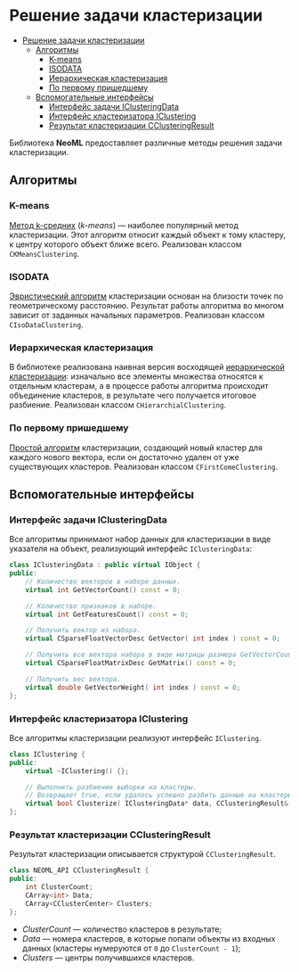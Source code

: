 # Решение задачи кластеризации

<!-- TOC -->

- [Решение задачи кластеризации](#решение-задачи-кластеризации)
	- [Алгоритмы](#алгоритмы)
		- [K-means](#k-means)
		- [ISODATA](#ISODATA)
		- [Иерархическая кластеризация](#иерархическая-кластеризация)
		- [По первому пришедшему](#по-первому-пришедшему)
	- [Вспомогательные интерфейсы](#вспомогательные-интерфейсы)
		- [Интерфейс задачи IClusteringData](#интерфейс-задачи-iclusteringdata)
		- [Интерфейс кластеризатора IClustering](#интерфейс-кластеризатора-iclustering)
		- [Результат кластеризации CClusteringResult](#результат-кластеризации-cclusteringresult)

<!-- /TOC -->

Библиотека **NeoML** предоставляет различные методы решения задачи кластеризации.

## Алгоритмы

### K-means

[Метод k-средних](kMeans.md) (*k-means*) — наиболее популярный метод кластеризации. Этот алгоритм относит каждый объект к тому кластеру, к центру которого объект ближе всего. Реализован классом `CKMeansClustering`.

### ISODATA

[Эвристический алгоритм](ISODATA.md) кластеризации основан на близости точек по геометрическому расстоянию. Результат работы алгоритма во многом зависит от заданных начальных параметров. Реализован классом `CIsoDataClustering`.

### Иерархическая кластеризация

В библиотеке реализована наивная версия восходящей [иерархической кластеризации](Hierarchical.md): изначально все элементы множества относятся к отдельным кластерам, а в процессе работы алгоритма происходит объединение кластеров, в результате чего получается итоговое разбиение. Реализован классом `CHierarchialClustering`.

### По первому пришедшему

[Простой алгоритм](FirstCome.md) кластеризации, создающий новый кластер для каждого нового вектора, если он достаточно удален от уже существующих кластеров. Реализован классом `CFirstComeClustering`.

## Вспомогательные интерфейсы

### Интерфейс задачи IClusteringData

Все алгоритмы принимают набор данных для кластеризации в виде указателя на объект, реализующий интерфейс `IClusteringData`:

```c++
class IClusteringData : public virtual IObject {
public:
	// Количество векторов в наборе данных.
	virtual int GetVectorCount() const = 0;

	// Количество признаков в наборе.
	virtual int GetFeaturesCount() const = 0;

	// Получить вектор из набора.
	virtual CSparseFloatVectorDesc GetVector( int index ) const = 0;

	// Получить все вектора набора в виде матрицы размера GetVectorCount() x GetFeaturesCount().
	virtual CSparseFloatMatrixDesc GetMatrix() const = 0;

	// Получить вес вектора.
	virtual double GetVectorWeight( int index ) const = 0;
};
```

### Интерфейс кластеризатора IClustering

Все алгоритмы кластеризации реализуют интерфейс `IClustering`.

```c++
class IClustering {
public:
	virtual ~IClustering() {};

	// Выполнить разбиение выборки на кластеры.
	// Возвращает true, если удалось успешно разбить данные на кластеры с заданными параметрами.
	virtual bool Clusterize( IClusteringData* data, CClusteringResult& result ) = 0;
};
```

### Результат кластеризации CClusteringResult

Результат кластеризации описывается структурой `CClusteringResult`.

```c++
class NEOML_API CClusteringResult {
public:
	int ClusterCount;
	CArray<int> Data;
	CArray<CClusterCenter> Clusters;
};
```

- *ClusterCount* — количество кластеров в результате;
- *Data* — номера кластеров, в которые попали объекты из входных данных (кластеры нумеруются от `0` до `ClusterCount - 1`);
- *Clusters* — центры получившихся кластеров.
